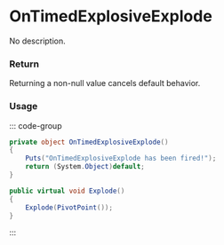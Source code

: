 # OnTimedExplosiveExplode
<Badge type="info" text="Weapon"/><Badge type="danger" text="Carbon Compatible"/><Badge type="warning" text="Oxide Compatible"/>
No description.
### Return
Returning a non-null value cancels default behavior.

### Usage
::: code-group
```csharp [Example]
private object OnTimedExplosiveExplode()
{
	Puts("OnTimedExplosiveExplode has been fired!");
	return (System.Object)default;
}
```
```csharp [Source — Assembly-CSharp @ TimedExplosive]
public virtual void Explode()
{
	Explode(PivotPoint());
}

```
:::
